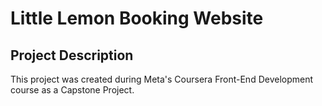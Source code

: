 # Little Lemon Booking Website

## Project Description
This project was created during Meta's Coursera Front-End Development course as a Capstone Project.




